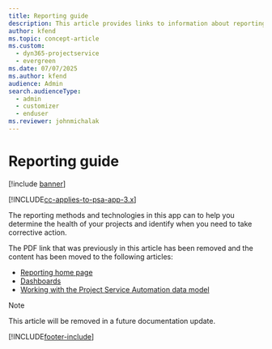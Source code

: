 ```yaml
---
title: Reporting guide
description: This article provides links to information about reporting.
author: kfend
ms.topic: concept-article
ms.custom: 
  - dyn365-projectservice
  - evergreen
ms.date: 07/07/2025
ms.author: kfend
audience: Admin
search.audienceType: 
  - admin
  - customizer
  - enduser
ms.reviewer: johnmichalak
---
```

# Reporting guide

[!include [banner](../../includes/psa-now-project-operations.md)]

[!INCLUDE[cc-applies-to-psa-app-3.x](../../includes/cc-applies-to-psa-app-3x.md)]

The reporting methods and technologies in this app can to help you determine the health of your projects and identify when you need to take corrective action. 

The PDF link that was previously in this article has been removed and the content has been moved to the following articles:

- [Reporting home page](../reports-reporting-dynamics-365-project-service.md)
- [Dashboards](../reports-dashboards.md)
- [Working with the Project Service Automation data model](../reports-working-project-service-data-model.md)

> [!NOTE]
> This article will be removed in a future documentation update. 


[!INCLUDE[footer-include](../../includes/footer-banner.md)]
